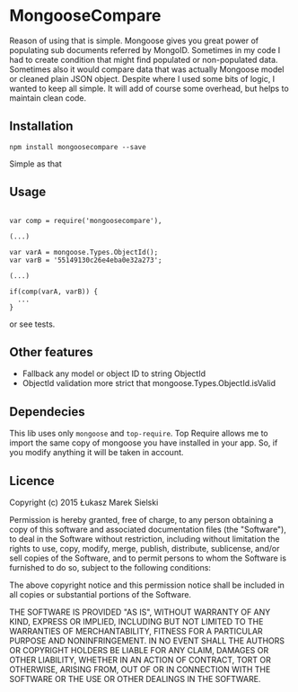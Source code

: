 MongooseCompare
===============

Reason of using that is simple. Mongoose gives you great power of populating sub documents referred by MongoID. Sometimes
in my code I had to create condition that might find populated or non-populated data. Sometimes also it would compare data
that was actually Mongoose model or cleaned plain JSON object. Despite where I used some bits of logic, I wanted to keep
all simple. It will add of course some overhead, but helps to maintain clean code.

Installation
------------

```
npm install mongoosecompare --save
```

Simple as that

Usage
-----

```

var comp = require('mongoosecompare'),

(...)

var varA = mongoose.Types.ObjectId();
var varB = '55149130c26e4eba0e32a273';

(...)

if(comp(varA, varB)) {
  ...
}

```

or see tests.

Other features
--------------

 * Fallback any model or object ID to string ObjectId
 * ObjectId validation more strict that mongoose.Types.ObjectId.isValid

Dependecies
-----------

This lib uses only `mongoose` and `top-require`. Top Require allows me to import the same copy of mongoose you have installed
in your app. So, if you modify anything it will be taken in account.

Licence
-------

Copyright (c) 2015 Łukasz Marek Sielski

Permission is hereby granted, free of charge, to any person obtaining a copy of this software and associated documentation files (the "Software"), to deal in the Software without restriction, including without limitation the rights to use, copy, modify, merge, publish, distribute, sublicense, and/or sell copies of the Software, and to permit persons to whom the Software is furnished to do so, subject to the following conditions:

The above copyright notice and this permission notice shall be included in all copies or substantial portions of the Software.

THE SOFTWARE IS PROVIDED "AS IS", WITHOUT WARRANTY OF ANY KIND, EXPRESS OR IMPLIED, INCLUDING BUT NOT LIMITED TO THE WARRANTIES OF MERCHANTABILITY, FITNESS FOR A PARTICULAR PURPOSE AND NONINFRINGEMENT. IN NO EVENT SHALL THE AUTHORS OR COPYRIGHT HOLDERS BE LIABLE FOR ANY CLAIM, DAMAGES OR OTHER LIABILITY, WHETHER IN AN ACTION OF CONTRACT, TORT OR OTHERWISE, ARISING FROM, OUT OF OR IN CONNECTION WITH THE SOFTWARE OR THE USE OR OTHER DEALINGS IN THE SOFTWARE.